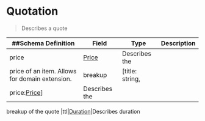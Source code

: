 # Quotation

> Describes a quote

| ##Schema Definition                                             | **Field**                                                | **Type**        | **Description** |
| --------------------------------------------------------------- | -------------------------------------------------------- | --------------- | --------------- |
| price                                                           | [Price](/docs/core-specification/schema-reference/price) | Describes the   |
| price of an item. Allows for domain extension.                  | breakup                                                  | [title: string, |
| price:[Price](/docs/core-specification/schema-reference/price)] | Describes the                                            |

breakup of the quote
|ttl|[Duration](/docs/core-specification/schema-reference/duration)|Describes
duration
